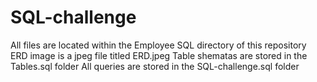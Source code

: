 # SQL-challenge
All files are located within the Employee SQL directory of this repository
ERD image is a jpeg file titled ERD.jpeg
Table shematas are stored in the Tables.sql folder
All queries are stored in the SQL-challenge.sql folder
